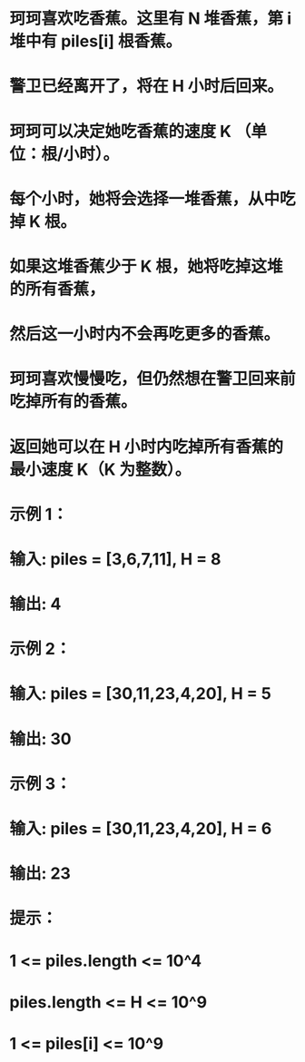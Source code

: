 # 珂珂喜欢吃香蕉。这里有 N 堆香蕉，第 i 堆中有 piles[i] 根香蕉。
# 警卫已经离开了，将在 H 小时后回来。
# 珂珂可以决定她吃香蕉的速度 K （单位：根/小时）。
# 每个小时，她将会选择一堆香蕉，从中吃掉 K 根。
# 如果这堆香蕉少于 K 根，她将吃掉这堆的所有香蕉，
# 然后这一小时内不会再吃更多的香蕉。  
# 珂珂喜欢慢慢吃，但仍然想在警卫回来前吃掉所有的香蕉。
# 返回她可以在 H 小时内吃掉所有香蕉的最小速度 K（K 为整数）。
# 示例 1：
# 输入: piles = [3,6,7,11], H = 8
# 输出: 4
# 示例 2：
# 输入: piles = [30,11,23,4,20], H = 5
# 输出: 30
# 示例 3：
# 输入: piles = [30,11,23,4,20], H = 6
# 输出: 23
# 提示：
# 1 <= piles.length <= 10^4
# piles.length <= H <= 10^9
# 1 <= piles[i] <= 10^9